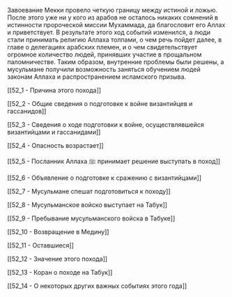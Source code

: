 Завоевание Мекки провело четкую границу между истиной и ложью. После этого уже ни у кого из арабов не осталось никаких сомнений в истинности пророческой миссии Мухаммада, да благословит его Аллах и приветствует. В результате этого ход событий изменился, а люди стали принимать религию Аллаха толпами, о чем речь пойдет далее, в главе о делегациях арабских племен, и о чем свидетельствует огромное количество людей, принявших участие в прощальном паломничестве. Таким образом, внутренние проблемы были решены, а мусульмане получили возможность заняться обучением людей законам Аллаха и распространением исламского призыва.

[[52_1 - Причина этого похода]]

[[52_2 - Общие сведения о подготовке к войне византийцев и гассанидов]]

[[52_3 - Сведения о ходе подготовки к войне, осуществлявшейся византийцами и гассанидами]]

[[52_4 - Опасность возрастает]]

[[52_5 - Посланник Аллаха ﷺ принимает решение выступать в поход]]

[[52_6 - Объявление о подготовке к сражению с византийцами]]

[[52_7 - Мусульмане спешат подготовиться к походу]]

[[52_8 - Мусульманское войско выступает на Табук]]

[[52_9 - Пребывание мусульманского войска в Табуке]]

[[52_10 - Возвращение в Медину]]

[[52_11 - Оставшиеся]]

[[52_12 - Значение этого похода]]

[[52_13 - Коран о походе на Табук]]

[[52_14 - О некоторых других важных событиях этого года]]

